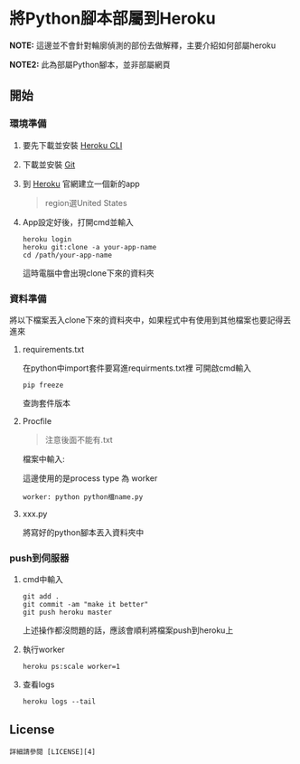 # 將Python腳本部屬到Heroku

**NOTE:** 這邊並不會針對輪廓偵測的部份去做解釋，主要介紹如何部屬heroku

**NOTE2:** 此為部屬Python腳本，並非部屬網頁
<h2>開始</h2>
<h3>環境準備</h3>

1. 要先下載並安裝 [Heroku CLI][1]

2. 下載並安裝 [Git][2]

[1]: https://devcenter.heroku.com/articles/heroku-cli
[2]: https://git-scm.com/downloads

3. 到 [Heroku][3] 官網建立一個新的app

    >region選United States

[3]: https://www.heroku.com/

4. App設定好後，打開cmd並輸入

    ```
    heroku login
    heroku git:clone -a your-app-name
    cd /path/your-app-name
    ```
    
   這時電腦中會出現clone下來的資料夾
   
<h3>資料準備</h3>

將以下檔案丟入clone下來的資料夾中，如果程式中有使用到其他檔案也要記得丟進來

1. requirements.txt

   在python中import套件要寫進requirments.txt裡
   可開啟cmd輸入
   
    ```
    pip freeze
    ```
    
   查詢套件版本
   
2. Procfile

   >注意後面不能有.txt
   
   檔案中輸入<process type>: <command>
    
   這邊使用的是process type 為 worker
   
    ```
    worker: python python檔name.py
    ```
    
3. xxx.py

   將寫好的python腳本丟入資料夾中
   
<h3>push到伺服器</h3>

1. cmd中輸入

    ```
    git add .
    git commit -am "make it better"
    git push heroku master
    ```
    
    上述操作都沒問題的話，應該會順利將檔案push到heroku上
    
2. 執行worker
    
    ```
    heroku ps:scale worker=1
    ```
    
3. 查看logs

    ```
    heroku logs --tail
    ```
    
<h2>License</h2>

    詳細請參閱 [LICENSE][4]

[4]: https://github.com/b0543028/get-field-contour/blob/master/LICENSE
